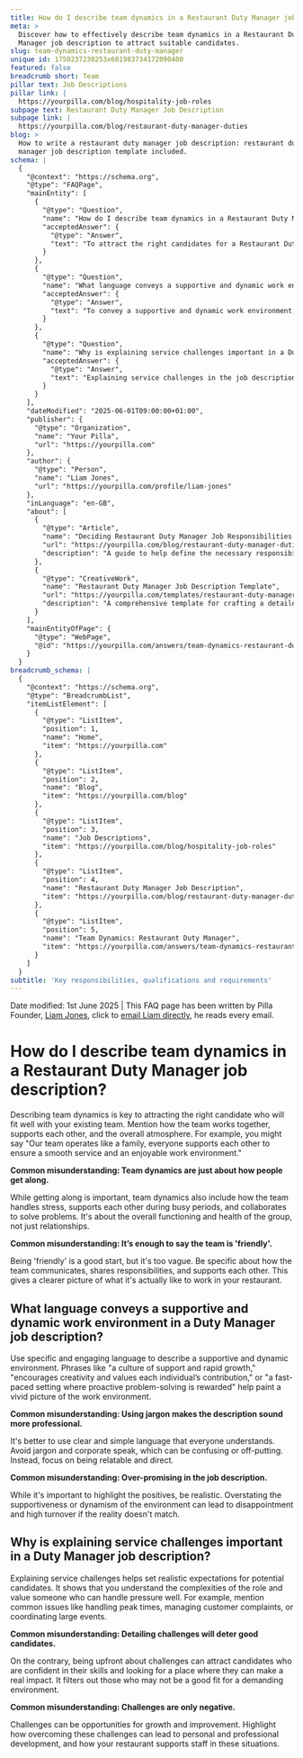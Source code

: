 ```yaml
---
title: How do I describe team dynamics in a Restaurant Duty Manager job description?
meta: >
  Discover how to effectively describe team dynamics in a Restaurant Duty
  Manager job description to attract suitable candidates.
slug: team-dynamics-restaurant-duty-manager
unique id: 1750237230253x601983734172090400
featured: false
breadcrumb short: Team
pillar text: Job Descriptions
pillar link: |
  https://yourpilla.com/blog/hospitality-job-roles
subpage text: Restaurant Duty Manager Job Description
subpage link: |
  https://yourpilla.com/blog/restaurant-duty-manager-duties
blog: >
  How to write a restaurant duty manager job description: restaurant duty
  manager job description template included.
schema: |
  {
    "@context": "https://schema.org",
    "@type": "FAQPage",
    "mainEntity": [
      {
        "@type": "Question",
        "name": "How do I describe team dynamics in a Restaurant Duty Manager job description?",
        "acceptedAnswer": {
          "@type": "Answer",
          "text": "To attract the right candidates for a Restaurant Duty Manager role, describe how the team functions together to promote a supportive and enjoyable work environment. Emphasize teamwork, mutual support during busy periods, and effective communication. Detailing these elements helps candidates understand the team atmosphere and assess their fit with your organization."
        }
      },
      {
        "@type": "Question",
        "name": "What language conveys a supportive and dynamic work environment in a Duty Manager job description?",
        "acceptedAnswer": {
          "@type": "Answer",
          "text": "To convey a supportive and dynamic work environment, use specific and engaging language that illustrates the team's culture of support, creativity, and growth. Phrases that highlight a proactive, problem-solving, and fast-paced environment are effective in drawing an accurate picture of the work environment, encouraging candidates who align with these values."
        }
      },
      {
        "@type": "Question",
        "name": "Why is explaining service challenges important in a Duty Manager job description?",
        "acceptedAnswer": {
          "@type": "Answer",
          "text": "Explaining service challenges in the job description for a Restaurant Duty Manager is crucial for setting realistic expectations. It helps attract candidates who are equipped and eager to handle pressures of the role. Highlighting challenges as opportunities for development and improvement can also emphasize the supportive nature of your restaurant towards staff growth."
        }
      }
    ],
    "dateModified": "2025-06-01T09:00:00+01:00",
    "publisher": {
      "@type": "Organization",
      "name": "Your Pilla",
      "url": "https://yourpilla.com"
    },
    "author": {
      "@type": "Person",
      "name": "Liam Jones",
      "url": "https://yourpilla.com/profile/liam-jones"
    },
    "inLanguage": "en-GB",
    "about": [
      {
        "@type": "Article",
        "name": "Deciding Restaurant Duty Manager Job Responsibilities and Skills",
        "url": "https://yourpilla.com/blog/restaurant-duty-manager-duties",
        "description": "A guide to help define the necessary responsibilities and skills for a Restaurant Duty Manager, aiding in job description creation and candidate selection."
      },
      {
        "@type": "CreativeWork",
        "name": "Restaurant Duty Manager Job Description Template",
        "url": "https://yourpilla.com/templates/restaurant-duty-manager-job-description",
        "description": "A comprehensive template for crafting a detailed job description for a Restaurant Duty Manager role, tailored to help attract qualified candidates."
      }
    ],
    "mainEntityOfPage": {
      "@type": "WebPage",
      "@id": "https://yourpilla.com/answers/team-dynamics-restaurant-duty-manager"
    }
  }
breadcrumb_schema: |
  {
    "@context": "https://schema.org",
    "@type": "BreadcrumbList",
    "itemListElement": [
      {
        "@type": "ListItem",
        "position": 1,
        "name": "Home",
        "item": "https://yourpilla.com"
      },
      {
        "@type": "ListItem",
        "position": 2,
        "name": "Blog",
        "item": "https://yourpilla.com/blog"
      },
      {
        "@type": "ListItem",
        "position": 3,
        "name": "Job Descriptions",
        "item": "https://yourpilla.com/blog/hospitality-job-roles"
      },
      {
        "@type": "ListItem",
        "position": 4,
        "name": "Restaurant Duty Manager Job Description",
        "item": "https://yourpilla.com/blog/restaurant-duty-manager-duties"
      },
      {
        "@type": "ListItem",
        "position": 5,
        "name": "Team Dynamics: Restaurant Duty Manager",
        "item": "https://yourpilla.com/answers/team-dynamics-restaurant-duty-manager"
      }
    ]
  }
subtitle: 'Key responsibilities, qualifications and requirements'
---
```


Date modified: 1st June 2025 | This FAQ page has been written by Pilla Founder, [Liam Jones](https://yourpilla.com/profile/liam-jones), click to [email Liam directly](https://mailto:liam@yourpilla.com), he reads every email.

# How do I describe team dynamics in a Restaurant Duty Manager job description?

Describing team dynamics is key to attracting the right candidate who will fit well with your existing team. Mention how the team works together, supports each other, and the overall atmosphere. For example, you might say "Our team operates like a family, everyone supports each other to ensure a smooth service and an enjoyable work environment."

**Common misunderstanding: Team dynamics are just about how people get along.**

While getting along is important, team dynamics also include how the team handles stress, supports each other during busy periods, and collaborates to solve problems. It's about the overall functioning and health of the group, not just relationships.

**Common misunderstanding: It’s enough to say the team is 'friendly'.**

Being 'friendly' is a good start, but it's too vague. Be specific about how the team communicates, shares responsibilities, and supports each other. This gives a clearer picture of what it's actually like to work in your restaurant.

## What language conveys a supportive and dynamic work environment in a Duty Manager job description?

Use specific and engaging language to describe a supportive and dynamic environment. Phrases like "a culture of support and rapid growth," "encourages creativity and values each individual’s contribution," or "a fast-paced setting where proactive problem-solving is rewarded" help paint a vivid picture of the work environment.

**Common misunderstanding: Using jargon makes the description sound more professional.**

It's better to use clear and simple language that everyone understands. Avoid jargon and corporate speak, which can be confusing or off-putting. Instead, focus on being relatable and direct.

**Common misunderstanding: Over-promising in the job description.**

While it's important to highlight the positives, be realistic. Overstating the supportiveness or dynamism of the environment can lead to disappointment and high turnover if the reality doesn't match.

## Why is explaining service challenges important in a Duty Manager job description?

Explaining service challenges helps set realistic expectations for potential candidates. It shows that you understand the complexities of the role and value someone who can handle pressure well. For example, mention common issues like handling peak times, managing customer complaints, or coordinating large events.

**Common misunderstanding: Detailing challenges will deter good candidates.**

On the contrary, being upfront about challenges can attract candidates who are confident in their skills and looking for a place where they can make a real impact. It filters out those who may not be a good fit for a demanding environment.

**Common misunderstanding: Challenges are only negative.**

Challenges can be opportunities for growth and improvement. Highlight how overcoming these challenges can lead to personal and professional development, and how your restaurant supports staff in these situations.
